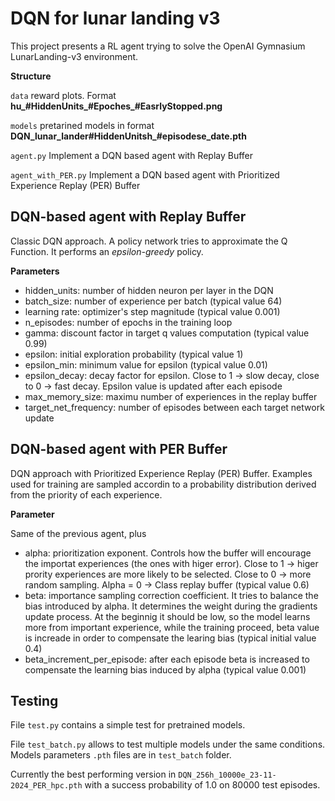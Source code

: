 # DQN for lunar landing v3

This project presents a RL agent trying to solve the OpenAI Gymnasium LunarLanding-v3 environment.

**Structure**

`data` reward plots. Format **hu_#HiddenUnits_#Epoches_#EasrlyStopped.png**

`models` pretarined models in format **DQN_lunar_lander#HiddenUnitsh_#episodese_date.pth**

`agent.py` Implement a DQN based agent with Replay Buffer

`agent_with_PER.py` Implement a DQN based agent with Prioritized Experience Replay (PER) Buffer


## DQN-based agent with Replay Buffer
Classic DQN approach. A policy network tries to approximate the Q Function. It performs an _epsilon-greedy_ policy.

**Parameters**

* hidden_units: number of hidden neuron per layer in the DQN
* batch_size: number of experience per batch (typical value 64)
* learning rate: optimizer's step magnitude (typical value 0.001)
* n_episodes: number of epochs in the training loop
* gamma: discount factor in target q values computation (typical value 0.99)
* epsilon: initial exploration probability (typical value 1)
* epsilon_min: minimum value for epsilon (typical value 0.01)
* epsilon_decay: decay factor for epsilon. Close to 1 -> slow decay, close to 0 -> fast decay. Epsilon value is updated after each episode
* max_memory_size: maximu number of experiences in the replay buffer
* target_net_frequency: number of episodes between each target network update


## DQN-based agent with PER Buffer

DQN approach with Prioritized Experience Replay (PER) Buffer. Examples used for training are sampled accordin to a probability distribution derived from the priority of each experience.

**Parameter**

Same of the previous agent, plus
* alpha: prioritization exponent. Controls how the buffer will encourage the importat experiences (the ones with higer error). Close to 1 -> higer prority experiences are more likely to be selected. Close to 0 -> more random sampling. Alpha = 0 -> Class replay buffer (typical value 0.6)
* beta: importance sampling correction coefficient. It tries to balance the bias introduced by alpha. It determines the weight during the gradients update process. At the beginnig it should be low, so the model learns more from important experience, while the training proceed, beta value is increade in order to compensate the learing bias (typical initial value 0.4)
* beta_increment_per_episode: after each episode beta is increased to compensate the learning bias induced by alpha (typical value 0.001)

## Testing
File `test.py` contains a simple test for pretrained models.

File `test_batch.py` allows to test multiple models under the same conditions. Models parameters `.pth` files are in `test_batch` folder.

Currently the best performing version in `DQN_256h_10000e_23-11-2024_PER_hpc.pth` with a success probability of 1.0 on 80000 test episodes.




